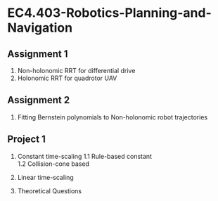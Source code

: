 # EC4.403-Robotics-Planning-and-Navigation

## Assignment 1

1. Non-holonomic RRT for differential drive
2. Holonomic RRT for quadrotor UAV

## Assignment 2

1. Fitting Bernstein polynomials to Non-holonomic robot trajectories

## Project 1

1. Constant time-scaling 
1.1 Rule-based constant <br />
1.2 Collision-cone based <br />

2. Linear time-scaling
3. Theoretical Questions 


